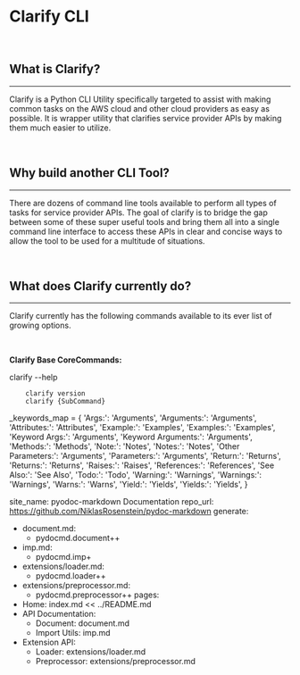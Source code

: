 # Clarify CLI

<!--markdownlint-disable MD026-->
<!--Deliberately adding punctuation to headers-->

<br>

## What is Clarify?

-----

Clarify is a Python CLI Utility specifically targeted to assist with making common tasks on the AWS cloud and other cloud providers as easy as possible. It is wrapper utility that clarifies service provider APIs by making them much easier to utilize.

<br>

## Why build another CLI Tool?

-----

There are dozens of command line tools available to perform all types of tasks for service provider APIs. The goal of clarify is to bridge the gap between some of these super useful tools and bring them all into a single command line interface to access these APIs in clear and concise ways to allow the tool to be used for a multitude of situations.

<br>

## What does Clarify currently do?

-----

Clarify currently has the following commands available to its ever list of growing options.

<br>

__Clarify Base CoreCommands:__

clarify --help

        clarify version
        clarify {SubCommand}

_keywords_map = {
    'Args:': 'Arguments',
    'Arguments:': 'Arguments',
    'Attributes:': 'Attributes',
    'Example:': 'Examples',
    'Examples:': 'Examples',
    'Keyword Args:': 'Arguments',
    'Keyword Arguments:': 'Arguments',
    'Methods:': 'Methods',
    'Note:': 'Notes',
    'Notes:': 'Notes',
    'Other Parameters:': 'Arguments',
    'Parameters:': 'Arguments',
    'Return:': 'Returns',
    'Returns:': 'Returns',
    'Raises:': 'Raises',
    'References:': 'References',
    'See Also:': 'See Also',
    'Todo:': 'Todo',
    'Warning:': 'Warnings',
    'Warnings:': 'Warnings',
    'Warns:': 'Warns',
    'Yield:': 'Yields',
    'Yields:': 'Yields',
  }

site_name: pyodoc-markdown Documentation
repo_url: https://github.com/NiklasRosenstein/pydoc-markdown
generate:
- document.md:
  - pydocmd.document++
- imp.md:
  - pydocmd.imp+
- extensions/loader.md:
  - pydocmd.loader++
- extensions/preprocessor.md:
  - pydocmd.preprocessor++
pages:
- Home: index.md << ../README.md
- API Documentation:
  - Document: document.md
  - Import Utils: imp.md
- Extension API:
  - Loader: extensions/loader.md
  - Preprocessor: extensions/preprocessor.md